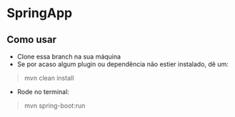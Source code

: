 # SpringApp

Como usar
-------------------------------
- Clone essa branch na sua máquina  
- Se por acaso algum plugin ou dependência não estier instalado, dê um:  
> mvn clean install  
- Rode no terminal:  
> mvn spring-boot:run
